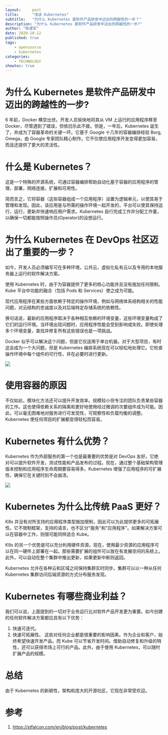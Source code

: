 ```yaml
---
layout:     post
title:      "浅谈 Kubernetes"
subtitle:   "为什么 Kubernetes 是软件产品研发中迈出的跨越性的一步？"
description: "为什么 Kubernetes 是软件产品研发中迈出的跨越性的一步?"
author: "陈谭军"
date: 2020-10-12
published: true
tags:
    - opensource
    - kubernetes
categories:
    - TECHNOLOGY
showtoc: true
---
```


# 为什么 Kubernetes 是软件产品研发中迈出的跨越性的一步?

6 年前，Docker 横空出世。开发人员愉快地将其从 VM 上运行的应用程序移至 Docker，尽管遇到了错误，但依旧乐此不疲。但是，一年后，Kubernetes 诞生了，并成为了容器革命的关键一环。它基于 Google 十几年的容器编排经验 Borg, Omega，由 Google 专家团队精心制作。它不仅使应用程序开发变得更加容易，而且还提供了更大的灵活性。

# 什么是 Kubernetes？

这是一个特殊的开源系统，可通过容器编排帮助自动化基于容器的应用程序的管理，部署，网络连接，扩展和可用性。

简而言之，它将容器（这些容器组成一个应用程序）设置为逻辑单元，以使其易于管理和发现。因此，该应用是与所需的操作环境一起开发的，平台可以使其保持运行，运行，更新并快速响应用户需求。Kubernetes 自行完成工作并分配工作量，以确保一切都能按照操作员(Operator)的设想运行。

# 为什么 Kubernetes 在 DevOps 社区迈出了重要的一步？

如今，开发人员必须编写可在多种环境，公共云，虚拟化私有云以及专用的本地服务器上运行的软件解决方案。

使用 Kubernetes 时，由于为容器提供了更多的核心功能并且没有施加任何限制。Kube 平台中功能的融合（包括 Pods 和 Services）使之成为可能。

现代应用程序在某些方面依赖于特定的操作环境，例如与网络体系结构相关的性能问题，对云结构的忠诚度以及对后端特定存储系统的依赖性。

换句话说，最新的应用程序取决于各种相互依赖的环境变量，这些环境变量构成了它们的运行环境。当环境出现问题时，应用程序性能会受到影响或失败。即使处理多个环境变量，查找并修复所有这些错误也是一项挑战。

Docker 似乎可以解决这个问题，但是它仅适用于单台机器。对于大型项目，有时这会成为一个大问题，但是 Kubernetes 编排系统现在可以轻松地处理它。它检查操作环境中每个组件的可行性，并在必要时进行更新。

![](/images/2020-10-12-talk-about-kubernetes/1.png)

# 使用容器的原因

不仅如此，模块化方法还可以提升开发效率。规模较小但专注的团队负责某些容器的工作。这也使得依赖关系的隔离和更好地使用经过微调的次要组件成为可能。因此，可以毫无困难地对服务进行可发现性，可观察性和负载均衡的调整。Kubernetes 使任何项目的扩展都变得轻松而容易。

# Kubernetes 有什么优势？

Kubernetes 作为外部服务的第一个也是最重要的优势是对 DevOps 友好。它绝对可以提升软件开发，测试性能和产品发布的过程。现在，通过整个基础架构管理版本控制和应用程序生命周期要容易得多。Kubernetes 增强了应用程序的可扩展性，确保它在关键时刻不会崩溃。

![](/images/2020-10-12-talk-about-kubernetes/2.png)

# Kubernetes 为什么比传统 PaaS 更好？

K8s 并没有对所支持的应用程序类型施加限制，因此可以为此提供更多的可拓展性。它不限制框架，支持的语言，也不区分"服务"和"应用程序"。如果解决方案可以在容器中工作，则很可能同样适合 Kube。

K8s 的另一个优势是可以充分利用硬件资源。现在，使用最少资源的应用程序可以在同一硬件上部署在一起。那些需要扩展的组件可以放在有发展空间的系统上。此外，可以自动在整个集群中推出更新，如果更新中断则返回。

Kubernetes 允许在各种云和区域之间保持集群实时同步。集群可以以一种从任何 Kubernetes 集群访问后端资源的方式分布服务发现。

# Kubernetes 有哪些商业利益？

我们可以说，上面提到的一切对于业务运行比对软件产品开发更为重要。如今创建的任何软件解决方案都应具有以下优势：
1. 快速可迭代。
1. 快速可拓展性。
这些对任何企业都是很重要的影响因素。作为企业和客户，始终希望快速开发产品，而 Kube 可以节省开发时间。借助自动修复和升级的特性，还可以获得市场上可行的产品。此外，由于使用 Kubernetes，可以随时扩展产品的规模。

# 总结

由于 Kubernetes 的新颖性，架构和庞大的开源社区，它现在非常受欢迎。

# 参考

1. https://stfalcon.com/en/blog/post/kubernetes
